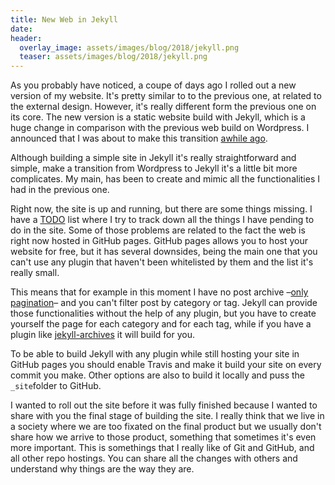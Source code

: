```yaml
---
title: New Web in Jekyll
date: 
header: 
  overlay_image: assets/images/blog/2018/jekyll.png
  teaser: assets/images/blog/2018/jekyll.png
---
```


As you probably have noticed, a coupe of days ago I rolled out a new version of my website. It's pretty similar to to the previous one, at related to the external design. However, it's really different form the previous one on its core. The new version is a static website build with Jekyll, which is a huge change in comparison with the previous web build on Wordpress. I announced that I was about to make this transition [awhile ago](https://luisspuerto.net/blog/2018/03/04/jekyll/). 

Although building a simple site in Jekyll it's really straightforward and simple, make a transition from Wordpress to Jekyll it's a little bit more complicates. My main, has been to create and mimic all the functionalities I had in the previous one. 

Right now, the site is up and running, but there are some things missing. I have a [TODO](https://github.com/luisspuerto/luisspuerto.net/blob/master/TODO.md) list where I try to track down all the things I have pending to do in the site. Some of those problems are related to the fact the web is right now hosted in GitHub pages. GitHub pages allows you to host your website for free, but it has several downsides, being the main one that you can't use any plugin that haven't been whitelisted by them and the list it's really small. 

This means that for example in this moment I have no post archive –[only pagination](https://luisspuerto.net/blog/)– and you can't filter post by category or tag. Jekyll can provide those functionalities without the help of any plugin, but you have to create yourself the page for each category and for each tag, while if you have a plugin like [jekyll-archives](https://github.com/jekyll/jekyll-archives) it will build for you. 

To be able to build Jekyll with any plugin while still hosting your site in GitHub pages you should enable Travis and make it build your site on every commit you make. Other options are also to build it locally and puss the `_site`folder to GitHub. 

I wanted to roll out the site before it was fully finished because I wanted to share with you the final stage of building the site. I really think that we live in a society where we are too fixated on the final product but we usually don't share how we arrive to those product, something that sometimes it's even more important. This is somethings that I really like of Git and GitHub, and all other repo hostings. You can share all the changes with others and understand why things are the way they are. 